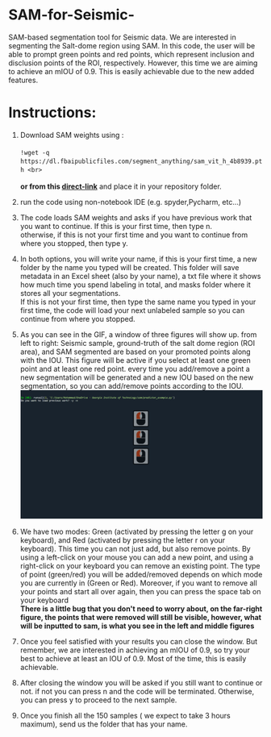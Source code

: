 # SAM-for-Seismic-
SAM-based segmentation tool for Seismic data. We are interested in segmenting the Salt-dome region using SAM. In this code, the user will be able to prompt green points and red points, which represent inclusion and disclusion points of the ROI, respectively. However, this time we are aiming to achieve an mIOU of 0.9. This is easily achievable due to the new added features.

# Instructions: 
1. Download SAM weights using :<br><br>
`!wget -q https://dl.fbaipublicfiles.com/segment_anything/sam_vit_h_4b8939.pth <br>` <br><br>
**or from this [direct-link](https://dl.fbaipublicfiles.com/segment_anything/sam_vit_h_4b8939.pth)**
and place it in your repository folder. <br>

2. run the code using non-notebook IDE (e.g. spyder,Pycharm, etc...)
3. The code loads SAM weights and asks if you have previous work that you want to continue. If this is your first time, then type n.<br>
otherwise, if this is not your first time and you want to continue from where you stopped, then type y.
4. In both options, you will write your name, if this is your first time, a new folder by the name you typed will be created. This folder will save metadata in an Excel sheet (also by your name), a txt file where it shows how much time you spend labeling in total, and masks folder where it stores all your segmentations. <br>
If this is not your first time, then type the same name you typed in your first time, the code will load your next unlabeled sample so you can continue from where you stopped.
5. As you can see in the GIF, a window of three figures will show up. from left to right: Seismic sample, ground-truth of the salt dome region (ROI area), and SAM segmented are based on your promoted points along with the IOU. This figure will be active if you select at least one green point and at least one red point. every time you add/remove a point a new segmentation will be generated and a new IOU based on the new segmentation, so you can add/remove points according to the IOU.<br>
![Example Image](SAM.gif)
6. We have two modes: Green (activated by pressing the letter g on your keyboard), and Red (activated by pressing the letter r on your keyboard). This time you can not just add, but also remove points. By using a left-click on your mouse you can add a new point, and using a right-click on your keyboard you can remove an existing point. The type of point (green/red) you will be added/removed depends on which mode you are currently in (Green or Red). Moreover, if you want to remove all your points and start all over again, then you can press the space tab on your keyboard <br>
**There is a little bug that you don't need to worry about, on the far-right figure, the points that were removed will still be visible, however, what will be inputted to sam, is what you see in the left and middle figures**
7.  Once you feel satisfied with your results you can close the window. But remember, we are interested in achieving an mIOU of 0.9, so try your best to achieve at least an IOU of 0.9. Most of the time, this is easily achievable.
8.  After closing the window you will be asked if you still want to continue or not. if not you can press n and the code will be terminated. Otherwise, you can press y to proceed to the next sample.
9.  Once you finish all the 150 samples ( we expect to take 3 hours maximum), send us the folder that has your name.

